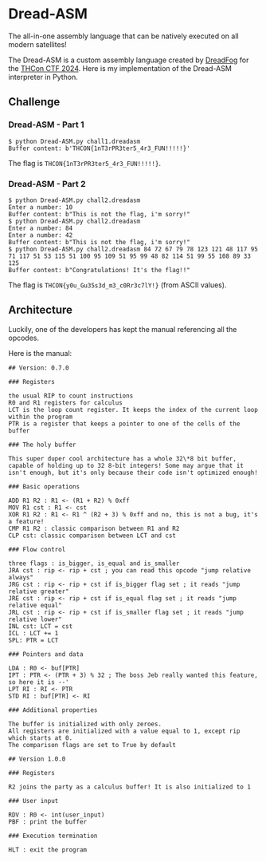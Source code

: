 # Dread-ASM

The all-in-one assembly language that can be natively executed on all modern satellites!

The Dread-ASM is a custom assembly language created by [DreadFog](https://github.com/DreadFog) for the [THCon CTF 2024](https://thcon.party/). Here is my implementation of the Dread-ASM interpreter in Python.

## Challenge

### Dread-ASM - Part 1

```console
$ python Dread-ASM.py chall1.dreadasm
Buffer content: b'THCON{1nT3rPR3ter5_4r3_FUN!!!!!}'
```

The flag is `THCON{1nT3rPR3ter5_4r3_FUN!!!!!}`.

### Dread-ASM - Part 2

```console
$ python Dread-ASM.py chall2.dreadasm
Enter a number: 10
Buffer content: b"This is not the flag, i'm sorry!"
$ python Dread-ASM.py chall2.dreadasm
Enter a number: 84
Enter a number: 42
Buffer content: b"This is not the flag, i'm sorry!"
$ python Dread-ASM.py chall2.dreadasm 84 72 67 79 78 123 121 48 117 95 71 117 51 53 115 51 100 95 109 51 95 99 48 82 114 51 99 55 108 89 33 125
Buffer content: b"Congratulations! It's the flag!!"
```

The flag is `THCON{y0u_Gu35s3d_m3_c0Rr3c7lY!}` (from ASCII values).

## Architecture

Luckily, one of the developers has kept the manual referencing all the opcodes.

Here is the manual:

```plaintext
## Version: 0.7.0

### Registers

the usual RIP to count instructions
R0 and R1 registers for calculus
LCT is the loop count register. It keeps the index of the current loop within the program
PTR is a register that keeps a pointer to one of the cells of the buffer

### The holy buffer

This super duper cool architecture has a whole 32\*8 bit buffer, capable of holding up to 32 8-bit integers! Some may argue that it isn't enough, but it's only because their code isn't optimized enough!

### Basic operations

ADD R1 R2 : R1 <- (R1 + R2) % 0xff
MOV R1 cst : R1 <- cst
XOR R1 R2 : R1 <- R1 ^ (R2 + 3) % 0xff and no, this is not a bug, it's a feature!
CMP R1 R2 : classic comparison between R1 and R2
CLP cst: classic comparison between LCT and cst

### Flow control

three flags : is_bigger, is_equal and is_smaller
JRA cst : rip <- rip + cst ; you can read this opcode "jump relative always"
JRG cst : rip <- rip + cst if is_bigger flag set ; it reads "jump relative greater"
JRE cst : rip <- rip + cst if is_equal flag set ; it reads "jump relative equal"
JRL cst : rip <- rip + cst if is_smaller flag set ; it reads "jump relative lower"
INL cst: LCT = cst
ICL : LCT += 1
SPL: PTR = LCT

### Pointers and data

LDA : R0 <- buf[PTR]
IPT : PTR <- (PTR + 3) % 32 ; The boss Jeb really wanted this feature, so here it is --'
LPT RI : RI <- PTR
STD RI : buf[PTR] <- RI

### Additional properties

The buffer is initialized with only zeroes.
All registers are initialized with a value equal to 1, except rip which starts at 0.
The comparison flags are set to True by default

## Version 1.0.0

### Registers

R2 joins the party as a calculus buffer! It is also initialized to 1

### User input

RDV : R0 <- int(user_input)
PBF : print the buffer

### Execution termination

HLT : exit the program
```
